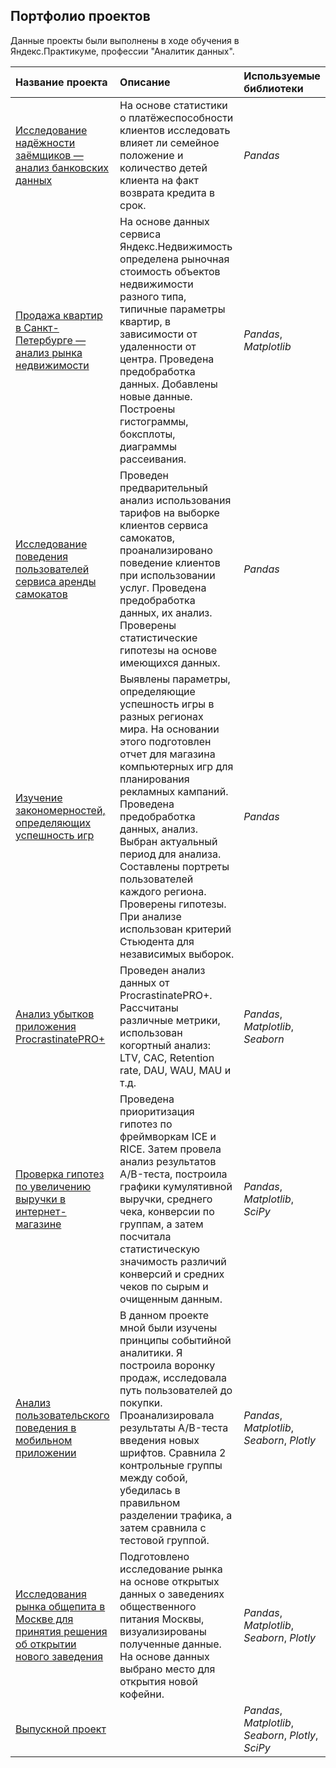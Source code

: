 ## Портфолио проектов

Данные проекты были выполнены в ходе обучения в Яндекс.Практикуме, профессии "Аналитик данных".

| Название проекта | Описание | Используемые библиотеки | 
| :---------------------- | :---------------------- | :---------------------- |
| [Исследование надёжности заёмщиков — анализ банковских данных](https://github.com/nasyat/Project_DA/tree/main/reliability_of_borrowers) | На основе статистики о платёжеспособности клиентов исследовать влияет ли семейное положение и количество детей клиента на факт возврата кредита в срок. | *Pandas* |
| [Продажа квартир в Санкт-Петербурге — анализ рынка недвижимости](https://github.com/nasyat/Project_DA/tree/main/price_apartment) | На основе данных сервиса Яндекс.Недвижимость определена рыночная стоимость объектов недвижимости разного типа, типичные параметры квартир, в зависимости от удаленности от центра. Проведена предобработка данных. Добавлены новые данные. Построены гистограммы, боксплоты, диаграммы рассеивания.| *Pandas*, *Matplotlib*|
| [Исследование поведения пользователей сервиса аренды самокатов](https://github.com/nasyat/Project_DA/tree/main/stat_go_fast) | Проведен предварительный анализ использования тарифов на выборке клиентов сервиса самокатов, проанализировано поведение клиентов при использовании услуг. Проведена предобработка данных, их анализ. Проверены статистические гипотезы на основе имеющихся данных.| *Pandas* |
| [Изучение закономерностей, определяющих успешность игр](https://github.com/nasyat/Project_DA/tree/main/stream) | Выявлены параметры, определяющие успешность игры в разных регионах мира. На основании этого подготовлен отчет для магазина компьютерных игр для планирования рекламных кампаний. Проведена предобработка данных, анализ. Выбран актуальный период для анализа. Составлены портреты пользователей каждого региона. Проверены гипотезы. При анализе использован критерий Стьюдента для независимых выборок. | *Pandas* |
| [Анализ убытков приложения ProcrastinatePRO+](https://github.com/nasyat/Project_DA/tree/main/procrastinate_pro) | Проведен анализ данных от ProcrastinatePRO+. Рассчитаны различные метрики, использован когортный анализ: LTV, CAC, Retention rate, DAU, WAU, MAU и т.д. | *Pandas*, *Matplotlib*, *Seaborn* |
| [Проверка гипотез по увеличению выручки в интернет-магазине](https://github.com/nasyat/Project_DA/tree/main/hypothesis) | Проведена приоритизация гипотез по фреймворкам ICE и RICE. Затем провела анализ результатов A/B-теста, построила графики кумулятивной выручки, среднего чека, конверсии по группам, а затем посчитала статистическую значимость различий конверсий и средних чеков по сырым и очищенным данным.| *Pandas*, *Matplotlib*, *SciPy* |
| [Анализ пользовательского поведения в мобильном приложении](https://github.com/nasyat/Project_DA/tree/main/mobile_food)| В данном проекте мной были изучены принципы событийной аналитики. Я построила воронку продаж, исследовала путь пользователей до покупки. Проанализировала результаты A/B-теста введения новых шрифтов. Сравнила 2 контрольные группы между собой, убедилась в правильном разделении трафика, а затем сравнила с тестовой группой. | *Pandas*, *Matplotlib*, *Seaborn*, *Plotly* |
| [Исследования рынка общепита в Москве для принятия решения об открытии нового заведения](https://github.com/nasyat/Project_DA/tree/main/central_perk) | Подготовлено исследование рынка на основе открытых данных о заведениях общественного питания Москвы, визуализированы полученные данные. На основе данных выбрано место для открытия новой кофейни. |  *Pandas*, *Matplotlib*, *Seaborn*, *Plotly*  |
| [Выпускной проект](https://github.com/nasyat/Project_DA/tree/main/final_project) |  | *Pandas*, *Matplotlib*, *Seaborn*, *Plotly*, *SciPy*|



